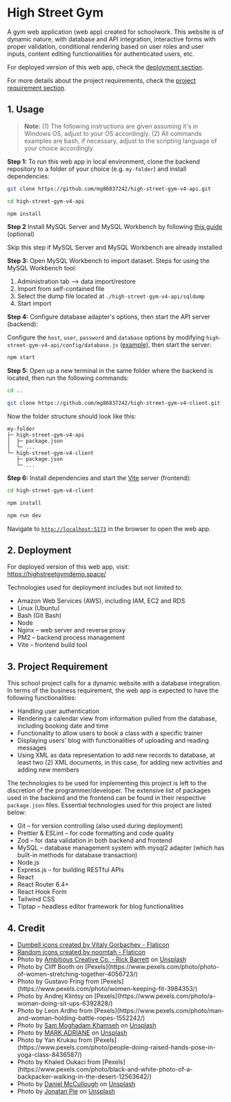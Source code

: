 # High Street Gym

A gym web application (web app) created for schoolwork. This website is of dynamic nature, with database and API integration, interactive forms with proper validation, conditional rendering based on user roles and user inputs, content editing functionalities for authenticated users, etc.

For deployed version of this web app, check the [deployment section](#2-deployment).

For more details about the project requirements, check the [project requirement section](#3-project-requirement).

## 1. Usage

> **Note:**
> (1) The following instructions are given assuming it's in Windows OS, adjust to your OS accordingly.
> (2) All commands examples are bash, if necessary, adjust to the scripting language of your choice accordingly.

**Step 1:** To run this web app in local environment, clone the backend repository to a folder of your choice (e.g. `my-folder`) and install dependencies:

```bash
git clone https://github.com/mg86837242/high-street-gym-v4-api.git

cd high-street-gym-v4-api

npm install
```

**Step 2** Install MySQL Server and MySQL Workbench by following [this guide](https://www.simplilearn.com/tutorials/mysql-tutorial/mysql-workbench-installation) (optional)

Skip this step if MySQL Server and MySQL Workbench are already installed

**Step 3:** Open MySQL Workbench to import dataset. Steps for using the MySQL Workbench tool:

1.  Administration tab –> data import/restore
2.  Import from self-contained file
3.  Select the dump file located at `./high-street-gym-v4-api/sqldump`
4.  Start import

**Step 4:** Configure database adapter's options, then start the API server (backend):

Configure the `host`, `user`, `password` and `database` options by modifying `high-street-gym-v4-api/config/database.js` ([example](https://github.com/sidorares/node-mysql2#using-connection-pools)), then start the server:

```bash
npm start
```

**Step 5:** Open up a new terminal in the same folder where the backend is located, then run the following commands:

```bash
cd ..

git clone https://github.com/mg86837242/high-street-gym-v4-client.git
```

Now the folder structure should look like this:

```
my-folder
├─ high-street-gym-v4-api
│  ├─ package.json
│  └─ ...
└─ high-street-gym-v4-client
   ├─ package.json
   └─ ...
```

**Step 6:** Install dependencies and start the [Vite](https://vitejs.dev/guide/#command-line-interface) server (frontend):

```bash
cd high-street-gym-v4-client

npm install

npm run dev
```

Navigate to [`http://localhost:5173`](http://localhost:5173) in the browser to open the web app.

## 2. Deployment

For deployed version of this web app, visit: https://highstreetgymdemo.space/

Technologies used for deployment includes but not limited to:

- Amazon Web Services (AWS), including IAM, EC2 and RDS
- Linux (Ubuntu)
- Bash (Git Bash)
- Node
- Nginx – web server and reverse proxy
- PM2 – backend process management
- Vite – frontend build tool

## 3. Project Requirement

This school project calls for a dynamic website with a database integration. In terms of the business requirement, the web app is expected to have the following functionalities:

- Handling user authentication
- Rendering a calendar view from information pulled from the database, including booking date and time
- Functionality to allow users to book a class with a specific trainer
- Displaying users' blog with functionalities of uploading and reading messages
- Using XML as data representation to add new records to database, at least two (2) XML documents, in this case, for adding new activities and adding new members

The technologies to be used for implementing this project is left to the discretion of the programmer/developer. The extensive list of packages used in the backend and the frontend can be found in their respective `package.json` files. Essential technologies used for this project are listed below:

- Git – for version controlling (also used during deployment)
- Prettier & ESLint – for code formatting and code quality
- Zod – for data validation in both backend and frontend
- MySQL – database management system with mysql2 adapter (which has built-in methods for database transaction)
- Node.js
- Express.js – for building RESTful APIs
- React
- React Router 6.4+
- React Hook Form
- Tailwind CSS
- Tiptap – headless editor framework for blog functionalities

## 4. Credit

- <a href="https://www.flaticon.com/free-icons/dumbell" title="Dumbell icons">Dumbell icons created by Vitaly Gorbachev - Flaticon</a>
- <a href="https://www.flaticon.com/free-icons/random" title="random icons">Random icons created by noomtah - Flaticon</a>
- <!-- Hero -->Photo by <a href="https://unsplash.com/@weareambitious?utm_source=unsplash&utm_medium=referral&utm_content=creditCopyText">Ambitious Creative Co. - Rick Barrett</a> on <a href="https://unsplash.com/photos/AcFdytAyJgk?utm_source=unsplash&utm_medium=referral&utm_content=creditCopyText">Unsplash</a>
- <!-- 7 Carousel Items -->Photo by Cliff Booth on [Pexels](https://www.pexels.com/photo/photo-of-women-stretching-together-4056723/)
- <!-- 7 Carousel Items -->Photo by Gustavo Fring from [Pexels](https://www.pexels.com/photo/women-keeping-fit-3984353/)
- <!-- 7 Carousel Items -->Photo by Andrej Klintsy on [Pexels](https://www.pexels.com/photo/a-woman-doing-sit-ups-6392828/)
- <!-- 7 Carousel Items -->Photo by Leon Ardho from [Pexels](https://www.pexels.com/photo/man-and-woman-holding-battle-ropes-1552242/)
- <!-- 7 Carousel Items -->Photo by <a href="https://unsplash.com/@sammoghadamkhamseh?utm_source=unsplash&utm_medium=referral&utm_content=creditCopyText">Sam Moghadam Khamseh</a> on <a href="https://unsplash.com/photos/W8CyjblrF8U?utm_source=unsplash&utm_medium=referral&utm_content=creditCopyText">Unsplash</a>
- <!-- 7 Carousel Items -->Photo by <a href="https://unsplash.com/@markadriane?utm_source=unsplash&utm_medium=referral&utm_content=creditCopyText">MARK ADRIANE</a> on <a href="https://unsplash.com/photos/FH6JcaCrYJ0?utm_source=unsplash&utm_medium=referral&utm_content=creditCopyText">Unsplash</a>
- <!-- 7 Carousel Items -->Photo by Yan Krukau from [Pexels](https://www.pexels.com/photo/people-doing-raised-hands-pose-in-yoga-class-8436587/)
- <!-- 404 Page -->Photo by Khaled Oukaci from [Pexels](https://www.pexels.com/photo/black-and-white-photo-of-a-backpacker-walking-in-the-desert-12563642/)
- <!-- Under Construction Page -->Photo by <a href="https://unsplash.com/@d_mccullough?utm_source=unsplash&utm_medium=referral&utm_content=creditCopyText">Daniel McCullough</a> on <a href="https://unsplash.com/photos/-FPFq_trr2Y?utm_source=unsplash&utm_medium=referral&utm_content=creditCopyText">Unsplash</a>
- <!-- Blog Example Image -->Photo by <a href="https://unsplash.com/@r3dmax?utm_source=unsplash&utm_medium=referral&utm_content=creditCopyText">Jonatan Pie</a> on <a href="https://unsplash.com/photos/xgTMSz6kegE?utm_source=unsplash&utm_medium=referral&utm_content=creditCopyText">Unsplash</a>
